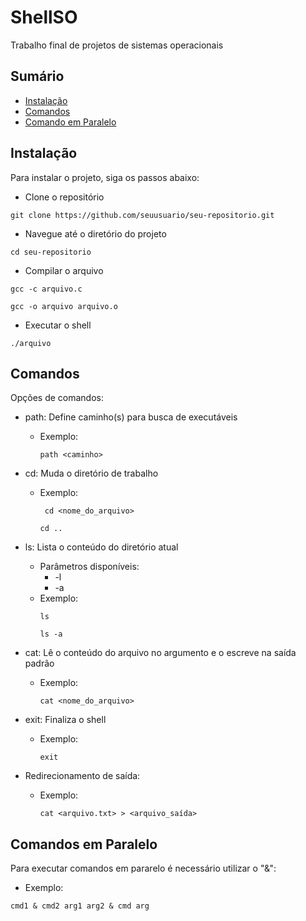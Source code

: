 # ShellSO
Trabalho final de projetos de sistemas operacionais

## Sumário

- [Instalação](#instalação)
- [Comandos](#comandos)
- [Comando em Paralelo](#comandos-em-paralelo)
## Instalação

Para instalar o projeto, siga os passos abaixo:

- Clone o repositório
```
git clone https://github.com/seuusuario/seu-repositorio.git
```

- Navegue até o diretório do projeto
```
cd seu-repositorio
```

- Compilar o arquivo
```
gcc -c arquivo.c
```
```
gcc -o arquivo arquivo.o
```
- Executar o shell
```
./arquivo
```

## Comandos

Opções de comandos:

- path: Define caminho(s) para busca de executáveis
  - Exemplo:
    ```
    path <caminho>
    ```
- cd: Muda o diretório de trabalho
  - Exemplo:
    ```
     cd <nome_do_arquivo>
    ```
    
    ```
    cd ..
    ```
- ls: Lista o conteúdo do diretório atual
  - Parâmetros disponíveis:
    - -l
    - -a
  - Exemplo:
    ```
    ls
    ```
    ```
    ls -a
    ```
- cat: Lê o conteúdo do arquivo no argumento e o escreve na saída padrão
  - Exemplo:
    ```
    cat <nome_do_arquivo>
    ```

- exit: Finaliza o shell
  - Exemplo:
    ```
    exit
    ```
- Redirecionamento de saída: 
  - Exemplo:
    ```
    cat <arquivo.txt> > <arquivo_saída>
    ```
 
## Comandos em Paralelo

Para executar comandos em pararelo é necessário utilizar o "&":
  - Exemplo:
  ```
  cmd1 & cmd2 arg1 arg2 & cmd arg
  ```
